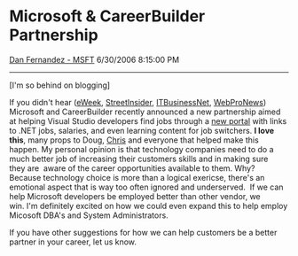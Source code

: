 <div id="page">

# Microsoft & CareerBuilder Partnership

[Dan Fernandez -
MSFT](https://social.msdn.microsoft.com/profile/Dan%20Fernandez%20-%20MSFT)
6/30/2006 8:15:00 PM

-----

<div id="content">

\[I'm so behind on blogging\]

If you didn't hear
([eWeek](http://www.eweek.com/article2/0,1895,1979586,00.asp),
[StreetInsider](http://internet.itbusinessnet.com/articles/viewarticle.jsp?id=46827),
[ITBusinessNet](http://internet.itbusinessnet.com/articles/viewarticle.jsp?id=46827),
[WebProNews](http://www.webpronews.com/topnews/topnews/wpn-60-20060621MicrosoftBringsToolsToCareerBuilder.html))
Microsoft and CareerBuilder recently announced a new partnership aimed
at helping Visual Studio developers find jobs through a [new
portal](http://www.careerbuilder.com/express/) with links to .NET jobs,
salaries, and even learning content for job switchers. **I love this**,
many props to Doug, [Chris](http://blogs.msdn.com/christ/) and everyone
that helped make this happen. My personal opinion is that technology
companies need to do a much better job of increasing their customers
skills and in making sure they are  aware of the career opportunities
available to them. Why? Because technology choice is more than a logical
exericse, there's an emotional aspect that is way too often ignored and
underserved.  If we can help Microsoft developers be employed better
than other vendor, we win. I'm definitely excited on how we could even
expand this to help employ Micosoft DBA's and System Administrators.

If you have other suggestions for how we can help customers be a better
partner in your career, let us know.

 

</div>

</div>
